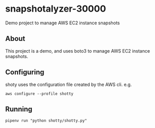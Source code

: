 # snapshotalyzer-30000

Demo project to manage AWS EC2 instance snapshots

## About

This project is a demo, and uses boto3 to manage AWS EC2 instance snapshots.

## Configuring

shoty uses the configuration file created by the AWS cli. e.g.

`aws configure --profile shotty`

## Running

`pipenv run "python shotty/shotty.py"`